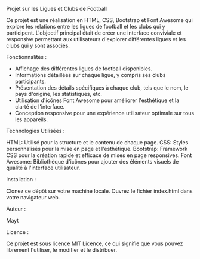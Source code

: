 Projet sur les Ligues et Clubs de Football

Ce projet est une réalisation en HTML, CSS, Bootstrap et Font Awesome qui explore les relations entre les ligues de football et les clubs qui y participent. L'objectif principal était de créer une interface conviviale et responsive permettant aux utilisateurs d'explorer différentes ligues et les clubs qui y sont associés.

Fonctionnalités : 

- Affichage des différentes ligues de football disponibles.
- Informations détaillées sur chaque ligue, y compris ses clubs participants.
- Présentation des détails spécifiques à chaque club, tels que le nom, le pays d'origine, les statistiques, etc.
- Utilisation d'icônes Font Awesome pour améliorer l'esthétique et la clarté de l'interface.
- Conception responsive pour une expérience utilisateur optimale sur tous les appareils.

Technologies Utilisées :

HTML: Utilisé pour la structure et le contenu de chaque page.
CSS: Styles personnalisés pour la mise en page et l'esthétique.
Bootstrap: Framework CSS pour la création rapide et efficace de mises en page responsives.
Font Awesome: Bibliothèque d'icônes pour ajouter des éléments visuels de qualité à l'interface utilisateur.

Installation :

Clonez ce dépôt sur votre machine locale.
Ouvrez le fichier index.html dans votre navigateur web.

Auteur :

Mayt

Licence :

Ce projet est sous licence MIT Licence, ce qui signifie que vous pouvez librement l'utiliser, le modifier et le distribuer.

